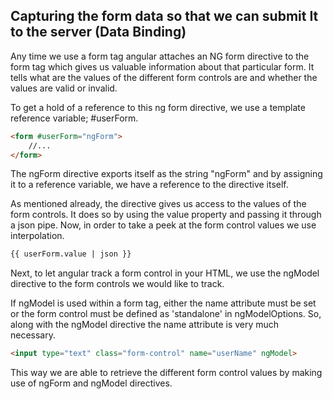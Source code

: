 ## Capturing the form data so that we can submit It to the server (Data Binding)

Any time we use a form tag angular attaches an NG form directive to the form tag which gives us valuable information about that particular form. It tells what are the values of the different form controls are and whether the values are valid or invalid.

To get a hold of a reference to this ng form directive, we use a template reference variable; #userForm.

```HTML
<form #userForm="ngForm">
    //...
</form>
```
The ngForm directive exports itself as the string "ngForm" and by assigning it to a reference variable, we have a reference to the directive itself.

As mentioned already, the directive gives us access to the values of the form controls. It does so by using the value property and passing it through a json pipe. Now, in order to take a peek at the form control values we use interpolation. 

```HTML
{{ userForm.value | json }}
```

Next, to let angular track a form control in your HTML, we use the ngModel directive to the form controls we would like to track.

If ngModel is used within a form tag, either the name attribute must be set or the form control must be defined as 'standalone' in ngModelOptions. So, along with the ngModel directive the name attribute is very much necessary.

```HTML
<input type="text" class="form-control" name="userName" ngModel>
```

This way we are able to retrieve the different form control values by making use of ngForm and ngModel directives.
